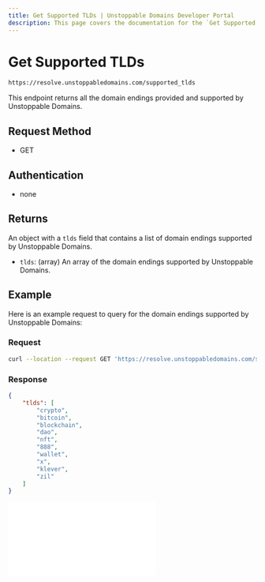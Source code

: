 ```yaml
---
title: Get Supported TLDs | Unstoppable Domains Developer Portal
description: This page covers the documentation for the `Get Supported TLDs` endpoint.
---
```


# Get Supported TLDs

```bash
https://resolve.unstoppabledomains.com/supported_tlds
```

This endpoint returns all the domain endings provided and supported by Unstoppable Domains.

## Request Method

* GET

## Authentication

* none

## Returns

An object with a `tlds` field that contains a list of domain endings supported by Unstoppable Domains.

* `tlds`: (array) An array of the domain endings supported by Unstoppable Domains.

## Example

Here is an example request to query for the domain endings supported by Unstoppable Domains:

### Request

```bash
curl --location --request GET 'https://resolve.unstoppabledomains.com/supported_tlds'
```

### Response

```json
{
    "tlds": [
        "crypto",
        "bitcoin",
        "blockchain",
        "dao",
        "nft",
        "888",
        "wallet",
        "x",
        "klever",
        "zil"
    ]
}
```

<embed src="/snippets/_discord.md" />
